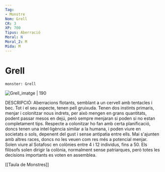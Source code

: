 ```yaml
---
Tag:
- Monstre
Nom: Grell
CR: 3
XP: 700
Tipus: Aberració
Moral: N
Moral_2: M
Mida: M
---
```

# Grell

```statblock
monster: Grell
```

![Grell_imatge | 190](https://static.wikia.nocookie.net/forgottenrealms/images/b/b7/Grell-5e.png/revision/latest?cb=20171011021138)

DESCRIPCIÓ: 
Aberracions flotants, semblant a un cervell amb tentacles i bec. Tot i el seu aspecte, tenen pell gruixuda. Tenen dos instints primaris, menjar i colonitzar nous indrets, per això mengen en grans quantitats, podent passar mesos en dejú, però sempre menjaran si poden si no estan completament tips. Respecte a colonitzar ho fan amb certa planificació, doncs tenen una intel·ligència similar a la humana, i poden viure en societats o sols, depenent del gust i sense antipatia entre ells. Mai s'ajunten amb altres races, doncs no les veuen com res més a potencial menjar. Solen viure al Sotafosc en colònies entre 4 i 12 individus, fins a 50. Els filòsofs solen dirigir la colònia, normalment sense patriarques, però totes les decisions importants es voten en assemblea.

[[Taula de Monstres]]